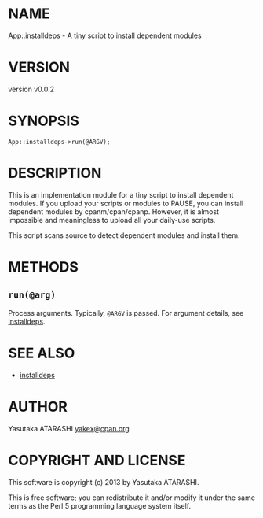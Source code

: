 # NAME

App::installdeps - A tiny script to install dependent modules

# VERSION

version v0.0.2

# SYNOPSIS

    App::installdeps->run(@ARGV);

# DESCRIPTION

This is an implementation module for a tiny script to install dependent modules.
If you upload your scripts or modules to PAUSE, you can install dependent modules by cpanm/cpan/cpanp.
However, it is almost impossible and meaningless to upload all your daily-use scripts.

This script scans source to detect dependent modules and install them.

# METHODS

## `run(@arg)`

Process arguments. Typically, `@ARGV` is passed. For argument details, see [installdeps](http://search.cpan.org/perldoc?installdeps).

# SEE ALSO

- [installdeps](http://search.cpan.org/perldoc?installdeps)

# AUTHOR

Yasutaka ATARASHI <yakex@cpan.org>

# COPYRIGHT AND LICENSE

This software is copyright (c) 2013 by Yasutaka ATARASHI.

This is free software; you can redistribute it and/or modify it under
the same terms as the Perl 5 programming language system itself.
